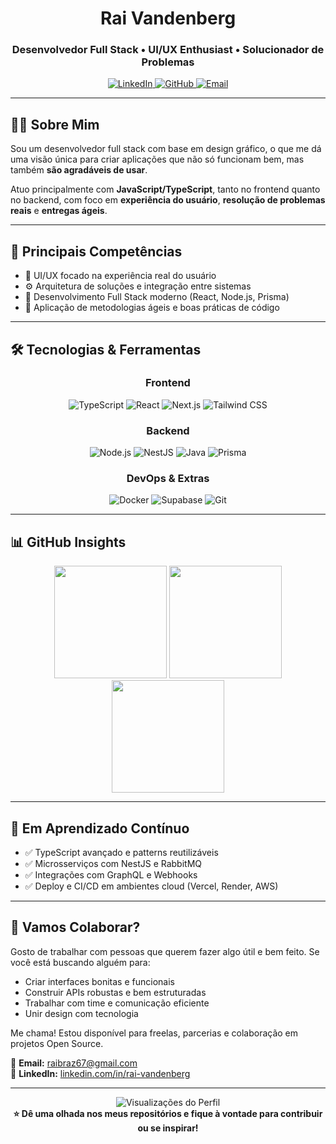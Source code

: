 <!-- Cabeçalho Profissional com Fundo Gradiente -->
<div align="center">

<h1>Rai Vandenberg</h1>

<h3>Desenvolvedor Full Stack • UI/UX Enthusiast • Solucionador de Problemas</h3>

<div>
  <a href="https://www.linkedin.com/in/rai-vandenberg/" target="_blank">
    <img src="https://img.shields.io/badge/LinkedIn-0A66C2?style=for-the-badge&logo=linkedin&logoColor=white" alt="LinkedIn"/>
  </a>
  <a href="https://github.com/RaiVandeberg" target="_blank">
    <img src="https://img.shields.io/badge/GitHub-181717?style=for-the-badge&logo=github&logoColor=white" alt="GitHub"/>
  </a>
  <a href="mailto:raibraz67@gmail.com">
    <img src="https://img.shields.io/badge/Email-EA4335?style=for-the-badge&logo=gmail&logoColor=white" alt="Email"/>
  </a>
</div>
</div>

---

## 👨‍💻 Sobre Mim

Sou um desenvolvedor full stack com base em design gráfico, o que me dá uma visão única para criar aplicações que não só funcionam bem, mas também **são agradáveis de usar**.

Atuo principalmente com **JavaScript/TypeScript**, tanto no frontend quanto no backend, com foco em **experiência do usuário**, **resolução de problemas reais** e **entregas ágeis**.

---

## 🧠 Principais Competências

- 🎨 UI/UX focado na experiência real do usuário
- ⚙️ Arquitetura de soluções e integração entre sistemas
- 🚀 Desenvolvimento Full Stack moderno (React, Node.js, Prisma)
- 🔁 Aplicação de metodologias ágeis e boas práticas de código

---

## 🛠️ Tecnologias & Ferramentas

<div align="center">

### **Frontend**
![TypeScript](https://img.shields.io/badge/TypeScript-3178C6?style=for-the-badge&logo=typescript&logoColor=white)
![React](https://img.shields.io/badge/React-61DAFB?style=for-the-badge&logo=react&logoColor=black)
![Next.js](https://img.shields.io/badge/Next.js-000000?style=for-the-badge&logo=nextdotjs&logoColor=white)
![Tailwind CSS](https://img.shields.io/badge/Tailwind-06B6D4?style=for-the-badge&logo=tailwindcss&logoColor=white)

### **Backend**
![Node.js](https://img.shields.io/badge/Node.js-339933?style=for-the-badge&logo=node.js&logoColor=white)
![NestJS](https://img.shields.io/badge/NestJS-E0234E?style=for-the-badge&logo=nestjs&logoColor=white)
![Java](https://img.shields.io/badge/Java-007396?style=for-the-badge&logo=openjdk&logoColor=white)
![Prisma](https://img.shields.io/badge/Prisma-2D3748?style=for-the-badge&logo=prisma&logoColor=white)

### **DevOps & Extras**
![Docker](https://img.shields.io/badge/Docker-2496ED?style=for-the-badge&logo=docker&logoColor=white)
![Supabase](https://img.shields.io/badge/Supabase-3ECF8E?style=for-the-badge&logo=supabase&logoColor=white)
![Git](https://img.shields.io/badge/Git-F05032?style=for-the-badge&logo=git&logoColor=white)

</div>

---

## 📊 GitHub Insights

<div align="center">
  <img height="180em" src="https://github-readme-stats.vercel.app/api?username=RaiVandeberg&show_icons=true&theme=radical&hide_border=true&count_private=true" />
  <img height="180em" src="https://github-readme-stats.vercel.app/api/top-langs/?username=RaiVandeberg&layout=compact&theme=radical&hide_border=true" />
  <img height="180em" src="https://github-readme-streak-stats.herokuapp.com/?user=RaiVandeberg&theme=radical&hide_border=true"/>
</div>

---

## 🚧 Em Aprendizado Contínuo

- ✅ TypeScript avançado e patterns reutilizáveis
- ✅ Microsserviços com NestJS e RabbitMQ
- ✅ Integrações com GraphQL e Webhooks
- ✅ Deploy e CI/CD em ambientes cloud (Vercel, Render, AWS)

---

## 🤝 Vamos Colaborar?

Gosto de trabalhar com pessoas que querem fazer algo útil e bem feito. Se você está buscando alguém para:

- Criar interfaces bonitas e funcionais
- Construir APIs robustas e bem estruturadas
- Trabalhar com time e comunicação eficiente
- Unir design com tecnologia

Me chama! Estou disponível para freelas, parcerias e colaboração em projetos Open Source.

📧 **Email:** raibraz67@gmail.com  
💼 **LinkedIn:** [linkedin.com/in/rai-vandenberg](https://www.linkedin.com/in/rai-vandenberg/)

---

<div align="center">
  <img src="https://komarev.com/ghpvc/?username=RaiVandeberg&label=Visualiza%C3%A7%C3%B5es&color=0e75b6&style=flat" alt="Visualizações do Perfil"/>
  <br />
  <strong>⭐ Dê uma olhada nos meus repositórios e fique à vontade para contribuir ou se inspirar!</strong>
</div>
